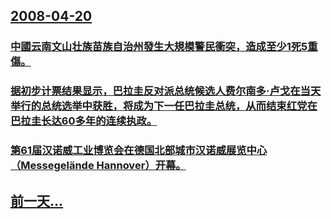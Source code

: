 ## [2008-04-20](/zh/news/2008/04/20/index.md)

### [中國云南文山壮族苗族自治州發生大規模警民衝突，造成至少1死5重傷。](/zh/news/2008/04/20/中國云南文山壮族苗族自治州發生大規模警民衝突-造成至少1死5重傷.md)
### [据初步计票结果显示，巴拉圭反对派总统候选人费尔南多·卢戈在当天举行的总统选举中获胜，将成为下一任巴拉圭总统，从而结束红党在巴拉圭长达60多年的连续执政。](/zh/news/2008/04/20/据初步计票结果显示-巴拉圭反对派总统候选人费尔南多-卢戈在当天举行的总统选举中获胜-将成为下一任巴拉圭总统-从而结束红党.md)
### [第61届汉诺威工业博览会在德国北部城市汉诺威展览中心（Messegelände Hannover）开幕。](/zh/news/2008/04/20/第61届汉诺威工业博览会在德国北部城市汉诺威展览中心-Messegelände-Hannover-开幕.md)
## [前一天...](/zh/news/2008/04/19/index.md)

